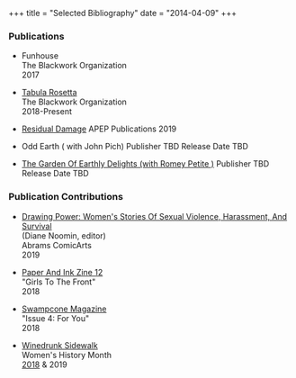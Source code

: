 +++
title = "Selected Bibliography"
date = "2014-04-09"
+++

### Publications

* Funhouse  
   The Blackwork Organization  
   2017

* [Tabula Rosetta](http://tabularosetta.com)  
   The Blackwork Organization  
   2018-Present

* [Residual Damage](https://www.apeppublications.com/product/residual-damage/)
   APEP Publications
   2019

* Odd Earth &#40; with John Pich&#41;
   Publisher TBD
   Release Date TBD

* [The Garden Of Earthly Delights  &#40;with Romey Petite &#41;](http://sarahallenreed.com/sample4/)
   Publisher TBD
   Release Date TBD

### Publication Contributions

* [Drawing Power: Women's Stories Of Sexual Violence, Harassment, And Survival](https://www.goodreads.com/book/show/43908942-drawing-power)   
   (Diane Noomin, editor)   
   Abrams ComicArts   
   2019

* [Paper And Ink Zine 12](https://www.paperandinkzine.co.uk/)  
   "Girls To The Front"  
   2018

* [Swampcone Magazine](https://swampconemag.net/)  
   "Issue 4: For You"  
   2018

* [Winedrunk Sidewalk](http://winedrunksidewalk.blogspot.com/)  
   Women's History Month  
   [2018](http://winedrunksidewalk.blogspot.com/2018/03/day-four-hundred-and-six.html) & 2019
